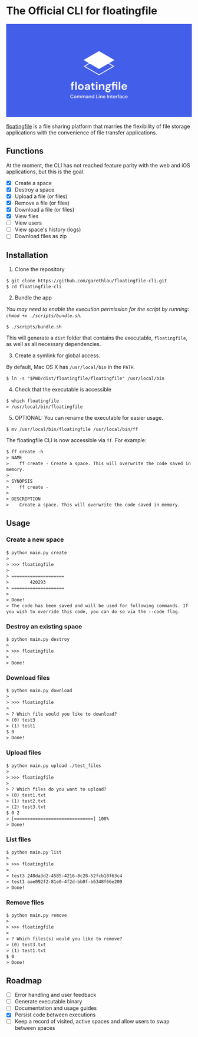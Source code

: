 # The Official CLI for floatingfile

![](/.github/assets/banner.jpg)

[floatingfile](https://floatingfile.space) is a file sharing platform that marries the flexibility of file storage applications with the convenience of file transfer applications.

## Functions

At the moment, the CLI has not reached feature parity with the web and iOS applications, but this is the goal.

- [x] Create a space
- [x] Destroy a space
- [x] Upload a file (or files)
- [x] Remove a file (or files)
- [x] Download a file (or files)
- [x] View files
- [ ] View users
- [ ] View space's history (logs)
- [ ] Download files as zip

## Installation

1. Clone the repository

```
$ git clone https://github.com/garethlau/floatingfile-cli.git
$ cd floatingfile-cli
```

2. Bundle the app

_You may need to enable the execution permission for the script by running: `chmod +x ./scripts/bundle.sh`._

```
$ ./scripts/bundle.sh
```

This will generate a `dist` folder that contains the executable, `floatingfile`, as well as all necessary dependencies.

3. Create a symlink for global access.

By default, Mac OS X has `/usr/local/bin` in the `PATH`.

```
$ ln -s "$PWD/dist/floatingfile/floatingfile" /usr/local/bin
```

4. Check that the executable is accessible

```
$ which floatingfile
> /usr/local/bin/floatingfile
```

5. OPTIONAL: You can rename the executable for easier usage.

```
$ mv /usr/local/bin/floatingfile /usr/local/bin/ff
```

The floatingfile CLI is now accessible via `ff`. For example:

```
$ ff create -h
> NAME
>    ff create - Create a space. This will overwrite the code saved in memory.
>
> SYNOPSIS
>    ff create -
>
> DESCRIPTION
>    Create a space. This will overwrite the code saved in memory.
```

## Usage

### Create a new space

```
$ python main.py create
>
> >>> floatingfile
>
> ====================
>        420293
> ====================
>
> Done!
> The code has been saved and will be used for following commands. If you wish to override this code, you can do so via the --code flag.
```

### Destroy an existing space

```
$ python main.py destroy
>
> >>> floatingfile
>
> Done!
```

### Download files

```
$ python main.py download
>
> >>> floatingfile
>
> ? Which file would you like to download?
> (0) test3
> (1) test1
$ 0
> Done!
```

### Upload files

```
$ python main.py upload ./test_files
>
> >>> floatingfile
>
> ? Which files do you want to upload?
> (0) test1.txt
> (1) test2.txt
> (2) test3.txt
$ 0 2
> [==============================] 100%
> Done!
```

### List files

```
$ python main.py list
>
> >>> floatingfile
>
> test3 248da3d2-4585-4216-8c28-52fcb18f63c4
> test1 aae092f2-81e0-4f2d-bb0f-b6348f66e209
> Done!
```

### Remove files

```
$ python main.py remove
>
> >>> floatingfile
>
> ? Which files(s) would you like to remove?
> (0) test3.txt
> (1) test1.txt
$ 0
> Done!
```

## Roadmap

- [ ] Error handling and user feedback
- [ ] Generate executable binary
- [ ] Documentation and usage guides
- [x] Persist code between executions
- [ ] Keep a record of visited, active spaces and allow users to swap between spaces

